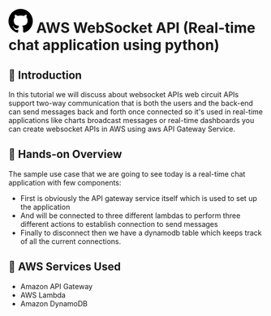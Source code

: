 # ![Alt text](image.png)     AWS WebSocket API (Real-time chat application using python)


## 🤖 Introduction

In this tutorial we will discuss about websocket APIs web circuit APIs support two-way communication that is both the users and the back-end can send messages back and forth once connected so it's used in real-time applications like charts broadcast messages or real-time dashboards you can create websocket APIs in AWS using aws API Gateway Service.

## 	📝 Hands-on Overview

The sample use case that we are going to see today is a real-time chat application with few components:

* First is obviously the API gateway service itself which is used to set up the application 
* And will be connected to three different lambdas to perform three different actions to establish connection to send messages  
* Finally to disconnect then we have a dynamodb table which keeps track of all the current connections.

## 🚨 AWS Services Used

* Amazon API Gateway
* AWS Lambda
* Amazon DynamoDB